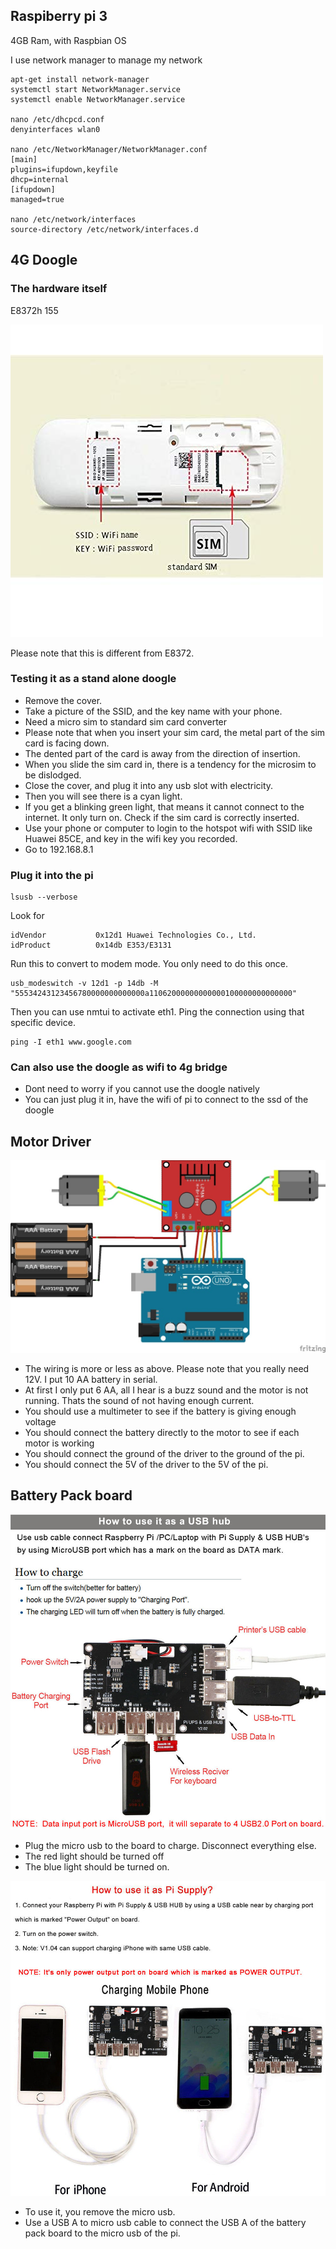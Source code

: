 ## Raspiberry pi 3

4GB Ram, with Raspbian OS

I use network manager to manage my network
```
apt-get install network-manager
systemctl start NetworkManager.service
systemctl enable NetworkManager.service

nano /etc/dhcpcd.conf
denyinterfaces wlan0

nano /etc/NetworkManager/NetworkManager.conf
[main]
plugins=ifupdown,keyfile
dhcp=internal
[ifupdown]
managed=true

nano /etc/network/interfaces
source-directory /etc/network/interfaces.d

```

## 4G Doogle
### The hardware itself

E8372h 155

![E8372h](./E8372h-155.jpg)

Please note that this is different from E8372. 

### Testing it as a stand alone doogle
- Remove the cover. 
- Take a picture of the SSID, and the key name with your phone.
- Need a micro sim to standard sim card converter
- Please note that when you insert your sim card, the metal part of the sim card is facing down.
- The dented part of the card is away from the direction of insertion.
- When you slide the sim card in, there is a tendency for the microsim to be dislodged.
- Close the cover, and plug it into any usb slot with electricity.
- Then you will see there is a cyan light. 
- If you get a blinking green light, that means it cannot connect to the internet. It only turn on. Check if the sim card is correctly inserted.
- Use your phone or computer to login to the hotspot wifi with SSID like Huawei 85CE, and key in the wifi key you recorded.
- Go to 192.168.8.1

### Plug it into the pi
```
lsusb --verbose
```
Look for 
```
idVendor           0x12d1 Huawei Technologies Co., Ltd.
idProduct          0x14db E353/E3131
```
Run this to convert to modem mode. You only need to do this once.
```
usb_modeswitch -v 12d1 -p 14db -M "55534243123456780000000000000a11062000000000000100000000000000"
```
Then you can use nmtui to activate eth1. Ping the connection using that specific device.
```
ping -I eth1 www.google.com
```

### Can also use the doogle as wifi to 4g bridge
- Dont need to worry if you cannot use the doogle natively
- You can just plug it in, have the wifi of pi to connect to the ssd of the doogle

## Motor Driver 
![L298N](./L298N.jpg)
- The wiring is more or less as above. Please note that you really need 12V. I put 10 AA battery in serial. 
- At first I only put 6 AA, all I hear is a buzz sound and the motor is not running. Thats the sound of not having enough current.
- You should use a multimeter to see if the battery is giving enough voltage
- You should connect the battery directly to the motor to see if each motor is working
- You should connect the ground of the driver to the ground of the pi. 
- You should connect the 5V of the driver to the 5V of the pi.

## Battery Pack board
![Battery Board Charge](./batteryboard-charge.jpg)
- Plug the micro usb to the board to charge. Disconnect everything else.
- The red light should be turned off
- The blue light should be turned on.

![Battery Board Use](./batteryboard-use.jpg)
- To use it, you remove the micro usb.
- Use a USB A to micro usb cable to connect the USB A of the battery pack board to the micro usb of the pi.

